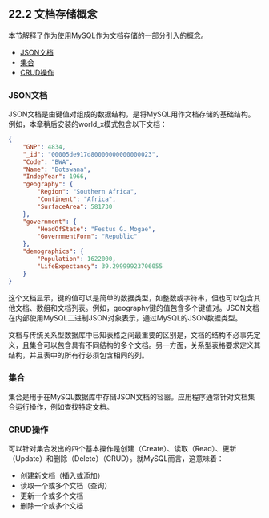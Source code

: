 ## 22.2 文档存储概念

本节解释了作为使用MySQL作为文档存储的一部分引入的概念。

- [JSON文档](#JSON文档)
- [集合](#集合)
- [CRUD操作](#CRUD操作)

### JSON文档

JSON文档是由键值对组成的数据结构，是将MySQL用作文档存储的基础结构。例如，本章稍后安装的world_x模式包含以下文档：

```json
{
    "GNP": 4834,
    "_id": "00005de917d80000000000000023",
    "Code": "BWA",
    "Name": "Botswana",
    "IndepYear": 1966,
    "geography": {
        "Region": "Southern Africa",
        "Continent": "Africa",
        "SurfaceArea": 581730
    },
    "government": {
        "HeadOfState": "Festus G. Mogae",
        "GovernmentForm": "Republic"
    },
    "demographics": {
        "Population": 1622000,
        "LifeExpectancy": 39.29999923706055
    }
}
```

这个文档显示，键的值可以是简单的数据类型，如整数或字符串，但也可以包含其他文档、数组和文档列表。例如，geography键的值包含多个键值对。JSON文档在内部使用MySQL二进制JSON对象表示，通过MySQL的JSON数据类型。

文档与传统关系型数据库中已知表格之间最重要的区别是，文档的结构不必事先定义，且集合可以包含具有不同结构的多个文档。另一方面，关系型表格要求定义其结构，并且表中的所有行必须包含相同的列。

### 集合

集合是用于在MySQL数据库中存储JSON文档的容器。应用程序通常针对文档集合运行操作，例如查找特定文档。

### CRUD操作

可以针对集合发出的四个基本操作是创建（Create）、读取（Read）、更新（Update）和删除（Delete）（CRUD）。就MySQL而言，这意味着：

- 创建新文档（插入或添加）
- 读取一个或多个文档（查询）
- 更新一个或多个文档
- 删除一个或多个文档